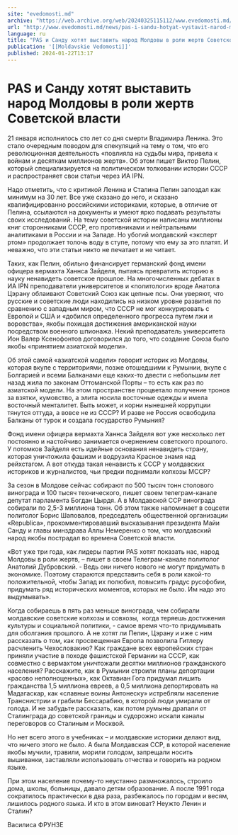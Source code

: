 ```yaml
---
site: "evedomosti.md"
archive: "https://web.archive.org/web/20240325115112/www.evedomosti.md/news/pas-i-sandu-hotyat-vystavit-narod-moldovy-v-roli-zhertv-sove"
url: "http://www.evedomosti.md/news/pas-i-sandu-hotyat-vystavit-narod-moldovy-v-roli-zhertv-sove"
language: ru
title: "PAS и Санду хотят выставить народ Молдовы в роли жертв Советской власти"
publication: '[[Moldavskie Vedomosti]]'
published: 2024-01-22T13:17
---
```


# PAS и Санду хотят выставить народ Молдовы в роли жертв Советской власти

21 января исполнилось сто лет со дня смерти Владимира Ленина. Это стало очередным поводом для спекуляций на тему о том, что его революционная деятельность «повлияла на судьбы мира, привела к войнам и десяткам миллионов жертв». Об этом пишет Виктор Пелин, который специализируется на политическом толковании истории СССР и распространяет свои статьи через ИА IPN.

Надо отметить, что с критикой Ленина и Сталина Пелин запоздал как минимум на 30 лет. Все уже сказано до него, и сказано квалифицированно российскими историками, которые, в отличие от Пелина, ссылаются на документы и умеют ярко подавать результаты своих исследований. На тему советской истории написаны миллионы книг сторонниками СССР, его противниками и нейтральными аналитиками в России и на Западе. Но убогий молдавский «эксперт ртом» продолжает толочь воду в ступе, потому что ему за это платят. И неважно, что эти статьи никто не печатает и не читает.

Таких, как Пелин, обильно финансирует германский фонд имени офицера вермахта Ханнса Зайделя, пытаясь превратить историю в науку ненавидеть советское прошлое. На многочисленных дебатах в ИА IPN преподаватели университетов и «политологи» вроде Анатола Цэрану облаивают Советский Союз как цепные псы. Они уверяют, что русские и советские люди находились на низком уровне развития по сравнению с западным миром, что СССР не мог конкурировать с Европой и США и «добился определенного прогресса путем лжи и воровства», якобы похищая достижения американской науки посредством военного шпионажа. Некий преподаватель университета Ион Валер Ксенофонтов договорился до того, что создание Союза было якобы «принятием азиатской модели».

Об этой самой «азиатской модели» говорит историк из Молдовы, которая вкупе с территориями, позже отошедшими к Румынии, вкупе с Болгарией и всеми Балканами еще каких-то двести с небольшим лет назад жила по законам Оттоманской Порты – то есть как раз по азиатской модели. На этом пространстве процветало получение тронов за взятки, кумовство, а элита носила восточные одежды и имела восточный менталитет. Быть может, и корни нынешней коррупции тянутся оттуда, а вовсе не из СССР? И разве не Россия освободила Балканы от турок и создала государство Румыния?

Фонд имени офицера вермахта Ханнса Зайделя вот уже несколько лет постоянно и настойчиво занимается очернением советского прошлого. У потомков Зайделя есть идейные основания ненавидеть страну, которая уничтожила фашизм и водрузила Красное знамя над рейхстагом. А вот откуда такая ненависть к СССР у молдавских историков и журналистов, чьи предки поднимали колхозы МССР?

За сезон в Молдове сейчас собирают по 500 тысяч тонн столового винограда и 100 тысяч технического, пишет своем телеграм-канале депутат парламента Богдан Цырдя. А в Молдавской ССР винограда собирали по 2,5-3 миллиона тонн. Об этом также напоминает в соцсети политолог Борис Шаповалов, председатель общественной организации «Republica», прокомментировавший высказывания президента Майи Санду и главы минздрава Аллы Немеренко о том, что молдавский народ якобы пострадал во времена Советской власти.

«Вот уже три года, как лидеры партии PAS хотят показать нас, народ Молдовы в роли жертв, – пишет в своем Телеграм-канале политолог Анатолий Дубровский. - Ведь они ничего нового не могут придумать в экономике. Поэтому стараются представить себя в роли какой-то положительной, чтобы Запад их полюбил, повысить градус русофобии, придумать ряд исторических моментов, которых не было. Им надо это выдумывать».

Когда собираешь в пять раз меньше винограда, чем собирали молдавские советские колхозы и совхозы,  когда теряешь достижения культуры и социальной политики, - самое время что-то придумывать для оболгания прошлого. А не хотят ли Пелин, Цэрану и иже с ним рассказать о том, как просвещенная Европа позволила Гитлеру расчленить Чехословакию? Как граждане всех европейских стран приняли участие в походе фашистской Германии на СССР, как совместно с вермахтом уничтожали десятки миллионов гражданского населения? Расскажите, как в Румынии строили планы депортации «расово неполноценных», как Октавиан Гога придумал лишить гражданства 1,5 миллиона евреев, а 0,5 миллиона депортировать на Мадагаскар, как «славные воины Антонеску» истребляли население Транснистрии и грабили Бессарабию, в которой люди умирали от голода. И не забудьте рассказать, как потом румыны драпали от Сталинграда до советской границы и судорожно искали каналы переговоров со Сталиным и Москвой.

Но нет всего этого в учебниках – и молдавские историки делают вид, что ничего этого не было. А была Молдавская ССР, в которой население якобы мучили, травили, морили голодом, запрещали носить вышиванки, заставляли использовать отчества и говорить на родном языке.

При этом население почему-то неустанно размножалось, строило дома, школы, больницы, давало детям образование. А после 1991 года сократилось практически в два раза, разбежалось по городам и весям, лишилось родного языка. И кто в этом виноват? Неужто Ленин и Сталин?

Василиса ФРУНЗЕ